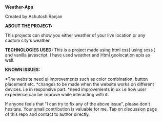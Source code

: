 **Weather-App**

Created by Ashutosh Ranjan 

**ABOUT THE PROJECT:**

This projects can show you either weather of your live location  or any custom city's weather.

**TECHNOLOGIES USED:**
This is a project made using html css( using scss ) and vanilla javascript. 
I have used weather and Html geolocation apis as well.


**KNOWN ISSUES:**

*The website need ui improvements such as color combination, button placement etc.
*changes to be made when the website works on different devices. i.e in responsive part.
*need improvements in ux i.e how user experience can be improve while interacting with it.

If anyone feels that "I can try to fix any of the above issue", please don't hesitate. Your small contribution is valuable for me.
Tap on discussion page of this repo and contact to author directly.
